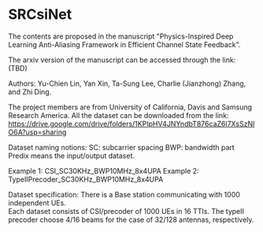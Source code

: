 # SRCsiNet
The contents are proposed in the manuscript "Physics-Inspired Deep Learning Anti-Aliasing Framework in Efficient Channel State Feedback".

The arxiv version of the manuscript can be accessed through the link: (TBD)

Authors: Yu-Chien Lin, Yan Xin, Ta-Sung Lee, Charlie (Jianzhong) Zhang, and Zhi Ding.

The project members are from University of California, Davis and Samsung Research America.
All the dataset can be downloaded from the link: https://drive.google.com/drive/folders/1KPIpHV4JNYndbT876caZ6l7XsSzNlO6A?usp=sharing

Dataset naming notions:
SC: subcarrier spacing
BWP: bandwidth part
Predix means the input/output dataset.

Example 1: CSI_SC30KHz_BWP10MHz_8x4UPA
Example 2: TypeIIPrecoder_SC30KHz_BWP10MHz_8x4UPA

Dataset specification:
There is a Base station communicating with 1000 independent UEs.  
Each dataset consists of CSI/precoder of 1000 UEs in 16 TTIs.
The typeII precoder choose 4/16 beams for the case of 32/128 antennas, respectively.
